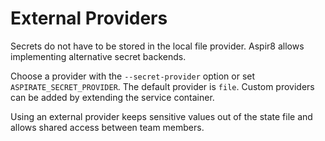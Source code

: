 # External Providers

Secrets do not have to be stored in the local file provider. Aspir8 allows implementing alternative secret backends.

Choose a provider with the `--secret-provider` option or set `ASPIRATE_SECRET_PROVIDER`. The default provider is `file`. Custom providers can be added by extending the service container.

Using an external provider keeps sensitive values out of the state file and allows shared access between team members.
